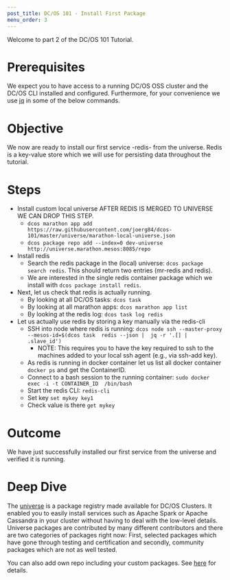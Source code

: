 ```yaml
---
post_title: DC/OS 101 - Install First Package
menu_order: 3
---
```


Welcome to part 2 of the DC/OS 101 Tutorial.

# Prerequisites
We expect you to have access to a running DC/OS OSS cluster and the DC/OS CLI installed and configured.
Furthermore, for your convenience we use [jq](https://stedolan.github.io/jq/) in some of the below commands.

# Objective
We now are ready to install our first service -redis- from the universe.
Redis is a key-value store which we will use for persisting data throughout the tutorial.

# Steps
  * Install custom local universe
      AFTER REDIS IS MERGED TO UNIVERSE WE CAN DROP THIS STEP.
      * `dcos marathon app add https://raw.githubusercontent.com/joerg84/dcos-101/master/universe/marathon-local-universe.json`
      * `dcos package repo add --index=0 dev-universe http://universe.marathon.mesos:8085/repo`
  * Install redis
      * Search the redis package in the (local) universe: `dcos package search redis`. This should return two entries (mr-redis and redis).
      * We are interested in the single redis container package which we install with `dcos package install redis`.
  * Next, let us check that redis is actually running.
      * By looking at all DC/OS tasks: `dcos task`
      * By looking at all marathon apps: `dcos marathon app list`
      * By looking at the redis log: `dcos task log redis`
  * Let us actually use redis by storing a key manually via the redis-cli
      * SSH into node where redis is running: `dcos node ssh --master-proxy --mesos-id=$(dcos task  redis --json |  jq -r '.[] | .slave_id')`
        * NOTE: This requires you to have the key required to ssh to the machines added to your local ssh agent (e.g., via ssh-add key).
      * As redis is running in docker container let us list all docker container `docker ps` and get the ContainerID.
      * Connect to a bash session to the running container: `sudo docker exec -i -t CONTAINER_ID  /bin/bash`
      * Start the redis CLI: `redis-cli`
      * Set key `set mykey key1`
      * Check value is there `get mykey`

# Outcome
  We have just successfully installed our first service from the universe and verified it is running.

# Deep Dive
  The [universe](https://github.com/mesosphere/universe) is a package registry made available for DC/OS Clusters.
  It enabled you to easily install services such as Apache Spark or Apache Cassandra in your cluster without having to deal with the
  low-level details. Universe packages are contributed by many different contributors and there are two categories of packages right now:
  First, selected packages which have gone through testing and certification and secondly, community packages which are not as well tested.

  You can also add own repo including your custom packages. See [here](https://docs.mesosphere.com/1.8/usage/repo/) for details.
